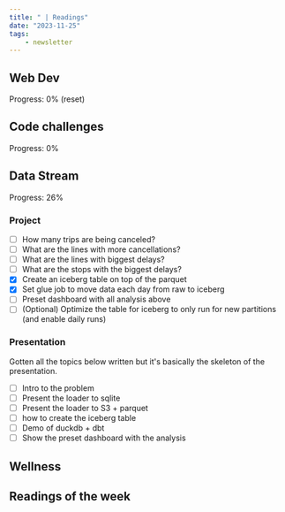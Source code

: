 ```yaml
---
title: " | Readings"
date: "2023-11-25"
tags: 
    - newsletter
---
```



## Web Dev

Progress: 0% (reset)

## Code challenges

Progress: 0%

## Data Stream

Progress: 26%

### Project

- [ ] How many trips are being canceled?
- [ ] What are the lines with more cancellations?
- [ ] What are the lines with biggest delays?
- [ ] What are the stops with the biggest delays?
- [X] Create an iceberg table on top of the parquet
- [X] Set glue job to move data each day from raw to iceberg
- [ ] Preset dashboard with all analysis above
- [ ] (Optional) Optimize the table for iceberg to only run for new partitions (and enable daily runs)

### Presentation

Gotten all the topics below written but it's basically the skeleton of the presentation.

- [ ] Intro to the problem
- [ ] Present the loader to sqlite
- [ ] Present the loader to S3 + parquet
- [ ] how to create the iceberg table
- [ ] Demo of duckdb + dbt
- [ ] Show the preset dashboard with the analysis

## Wellness

## Readings of the week
